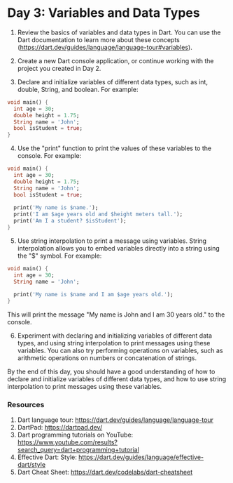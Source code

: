 # Day 3: Variables and Data Types

1. Review the basics of variables and data types in Dart. You can use the Dart documentation to learn more about these concepts (https://dart.dev/guides/language/language-tour#variables).

2. Create a new Dart console application, or continue working with the project you created in Day 2.

3. Declare and initialize variables of different data types, such as int, double, String, and boolean. For example:

```dart
void main() {
  int age = 30;
  double height = 1.75;
  String name = 'John';
  bool isStudent = true;
}
```

4. Use the "print" function to print the values of these variables to the console. For example:

```dart
void main() {
  int age = 30;
  double height = 1.75;
  String name = 'John';
  bool isStudent = true;
  
  print('My name is $name.');
  print('I am $age years old and $height meters tall.');
  print('Am I a student? $isStudent');
}
```

5. Use string interpolation to print a message using variables. String interpolation allows you to embed variables directly into a string using the "$" symbol. For example:

```dart
void main() {
  int age = 30;
  String name = 'John';
  
  print('My name is $name and I am $age years old.');
}
```

This will print the message "My name is John and I am 30 years old." to the console.

6. Experiment with declaring and initializing variables of different data types, and using string interpolation to print messages using these variables. You can also try performing operations on variables, such as arithmetic operations on numbers or concatenation of strings.

By the end of this day, you should have a good understanding of how to declare and initialize variables of different data types, and how to use string interpolation to print messages using these variables.

### Resources

1. Dart language tour: https://dart.dev/guides/language/language-tour
2. DartPad: https://dartpad.dev/
3. Dart programming tutorials on YouTube: https://www.youtube.com/results?search_query=dart+programming+tutorial
4. Effective Dart: Style: https://dart.dev/guides/language/effective-dart/style
5. Dart Cheat Sheet: https://dart.dev/codelabs/dart-cheatsheet